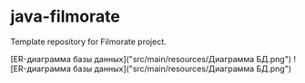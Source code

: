 # java-filmorate
Template repository for Filmorate project.

[ER-диаграмма базы данных]("src/main/resources/Диаграмма БД.png")
![ER-диаграмма базы данных]("src/main/resources/Диаграмма БД.png")

